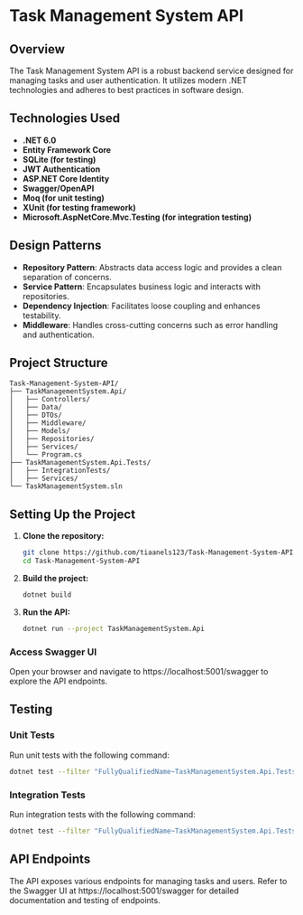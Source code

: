 # Task Management System API

## Overview

The Task Management System API is a robust backend service designed for managing tasks and user authentication. It utilizes modern .NET technologies and adheres to best practices in software design.

## Technologies Used

- **.NET 6.0**
- **Entity Framework Core**
- **SQLite (for testing)**
- **JWT Authentication**
- **ASP.NET Core Identity**
- **Swagger/OpenAPI**
- **Moq (for unit testing)**
- **XUnit (for testing framework)**
- **Microsoft.AspNetCore.Mvc.Testing (for integration testing)**

## Design Patterns

- **Repository Pattern**: Abstracts data access logic and provides a clean separation of concerns.
- **Service Pattern**: Encapsulates business logic and interacts with repositories.
- **Dependency Injection**: Facilitates loose coupling and enhances testability.
- **Middleware**: Handles cross-cutting concerns such as error handling and authentication.

## Project Structure

```plaintext
Task-Management-System-API/
├── TaskManagementSystem.Api/
│   ├── Controllers/
│   ├── Data/
│   ├── DTOs/
│   ├── Middleware/
│   ├── Models/
│   ├── Repositories/
│   ├── Services/
│   └── Program.cs
├── TaskManagementSystem.Api.Tests/
│   ├── IntegrationTests/
│   ├── Services/
└── TaskManagementSystem.sln
```


## Setting Up the Project

1. **Clone the repository:**
   ```sh
   git clone https://github.com/tiaanels123/Task-Management-System-API.git
   cd Task-Management-System-API
   ```

2. **Build the project:**
   ```sh
   dotnet build
   ```

3. **Run the API:**
   ```sh
   dotnet run --project TaskManagementSystem.Api
   ```

### Access Swagger UI
   
Open your browser and navigate to https://localhost:5001/swagger to explore the API endpoints.

## Testing

### Unit Tests

Run unit tests with the following command:

   ```sh
   dotnet test --filter "FullyQualifiedName~TaskManagementSystem.Api.Tests.Services"
   ```

### Integration Tests

Run integration tests with the following command:

   ```sh
   dotnet test --filter "FullyQualifiedName~TaskManagementSystem.Api.Tests.IntegrationTests"
   ```

## API Endpoints

The API exposes various endpoints for managing tasks and users. Refer to the Swagger UI at https://localhost:5001/swagger for detailed documentation and testing of endpoints.



